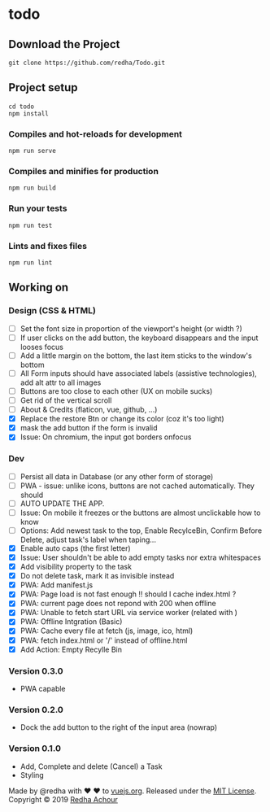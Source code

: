 # todo 

## Download the Project
```
git clone https://github.com/redha/Todo.git
```

## Project setup
```
cd todo
npm install
```

### Compiles and hot-reloads for development
```
npm run serve
```

### Compiles and minifies for production
```
npm run build
```

### Run your tests
```
npm run test
```

### Lints and fixes files
```
npm run lint
```

## Working on
### Design (CSS & HTML)
- [ ] Set the font size in proportion of the viewport's height (or width ?)
- [ ] If user clicks on the add button, the keyboard disappears and the input looses focus
- [ ] Add a little margin on the bottom, the last item sticks to the window's bottom 
- [ ] All Form inputs should have associated labels (assistive technologies), add alt attr to all images
- [ ] Buttons are too close to each other (UX on mobile sucks)
- [ ] Get rid of the vertical scroll
- [ ] About & Credits (flaticon, vue, github, ...)
- [X] Replace the restore Btn or change its color (coz it's too light)
- [X] mask the add button if the form is invalid
- [X] Issue: On chromium, the input got borders onfocus 

### Dev
- [ ] Persist all data in Database (or any other form of storage)
- [ ] PWA - issue: unlike icons, buttons are not cached automatically. They should
- [ ] AUTO UPDATE THE APP.
- [ ] Issue: On mobile it freezes or the buttons are almost unclickable how to know
- [ ] Options: Add newest task to the top, Enable RecylceBin, Confirm Before Delete, adjust task's label when taping...
- [X] Enable auto caps (the first letter)
- [X] Issue: User shouldn't be able to add empty tasks nor extra whitespaces
- [X] Add visibility property to the task
- [X] Do not delete task, mark it as invisible instead
- [X] PWA: Add manifest.js
- [X] PWA: Page load is not fast enough !! should I cache index.html ?
- [X] PWA: current page does not repond with 200 when offline
- [X] PWA: Unable to fetch start URL via service worker (related with )
- [X] PWA: Offline Intgration (Basic)
- [X] PWA: Cache every file at fetch (js, image, ico, html)
- [X] PWA: fetch index.html or '/' instead of offline.html
- [X] Add Action: Empty Recylle Bin

### Version 0.3.0 
* PWA capable

### Version 0.2.0 
* Dock the add button to the right of the input area (nowrap)

### Version 0.1.0 
* Add, Complete and delete (Cancel) a Task
* Styling

Made by @redha with ♥ ♥ to [vuejs.org](https://vuejs.org).
Released under the [MIT License](https://opensource.org/licenses/MIT).
Copyright © 2019 [Redha Achour](https://github.com/redha)
